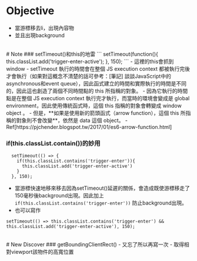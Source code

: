 # Objective
- 當游標移去li，出現內容物
- 並且出現background


<br>
# Note
### setTimeout()和this的地雷
```
setTimeout(function(){
  this.classList.add('trigger-enter-active');
}, 150);
```
- 這裡的this會抓到window
- setTimeout 執行的時間會在整個 JS execution context 都被執行完後才會執行（如果對這概念不清楚的話可參考：[筆記] 談談JavaScript中的asynchronous和event queue），因此函式建立的時間和實際執行的時間是不同的，因此這也創造了兩個不同時間點的 this 所指稱的對象。
- 因為它執行的時間點是在整個 JS execution context 執行完才執行，而當時的環境會變成是 global environment，因此使用傳統函式時，這個 this 指稱的對象會轉變成 window object 。
- 但是，**如果是使用新的箭頭函式（arrow function），這個 this 所指稱的對象則不會改變**，依然是 data 這個 object。
- Ref[https://pjchender.blogspot.tw/2017/01/es6-arrow-function.html]

### if(this.classList.contain())的妙用
```
  setTimeout(() => {
    if(this.classList.contains('trigger-enter')){
      this.classList.add('trigger-enter-active')
    }
  }, 150);
```
- 當游標快速地移來移去因為setTimeout()延遲的關係，會造成既使游標移走了150毫秒後background出現。因此加上```if(this.classList.contains('trigger-enter'))``` 防止background出現。
- 也可以寫作
```
setTimeout(() => this.classList.contains('trigger-enter') && this.classList.add('trigger-enter-active'), 150);
```


<br>
# New Discover
### getBoundingClientRect()
- 又忘了所以再寫一次
- 取得相對viewport該物件的高寬位置
